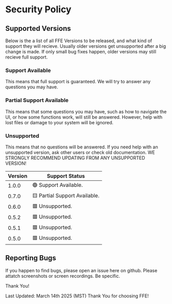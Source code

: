 # Security Policy

## Supported Versions

Below is the a list of all FFE Versions to be released, and what kind of support they will recieve. 
Usually older versions get unsupported after a big change is made. If only small bug fixes happen, older versions may still recieve full support.

### Support Available

This means that full support is guaranteed. We will try to answer any questions you may have.

### Partial Support Available

This means that some questions you may have, such as how to navigate the UI, or how some functions work, will still be answered.
However, help with lost files or damage to your system will be ignored.

### Unsupported

This means that no questions will be answered. 
If you need help with an unsupported version, ask other users or check old documentation.
WE STRONGLY RECOMMEND UPDATING FROM ANY UNSUPPORTED VERSION!


| Version | Support Status                                         |
| ------- | -------------------------------------------------------|
| 1.0.0   | 🟢 Support Available.                                 |
| 0.7.0   | 🟨 Partial Support Available.                         |  
| 0.6.0   | 🟥 Unsupported.                                       | 
| 0.5.2   | 🟥 Unsupported.                                       |
| 0.5.1   | 🟥 Unsupported.                                       |
| 0.5.0   | 🟥 Unsupported.                                       |

## Reporting Bugs 

If you happen to find bugs, please open an issue here on github. 
Please attatch screenshots or screen recordings.
Be specific.

Thank You!

Last Updated: March 14th 2025 (MST)
Thank You for choosing FFE!

